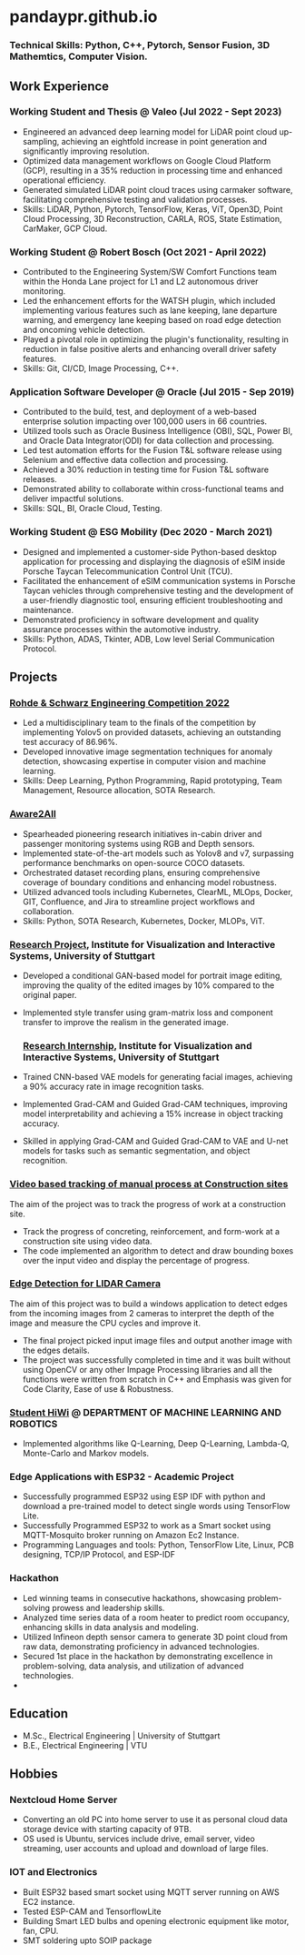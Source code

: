 # pandaypr.github.io

### Technical Skills: Python, C++, Pytorch, Sensor Fusion, 3D Mathemtics, Computer Vision.

## Work Experience
### Working Student and Thesis @ Valeo (Jul 2022 - Sept 2023)
* Engineered an advanced deep learning model for LiDAR point cloud up-sampling, achieving an eightfold increase in point generation and significantly improving resolution.
* Optimized data management workflows on Google Cloud Platform (GCP), resulting in a 35% reduction in processing time and enhanced operational efficiency.
* Generated simulated LiDAR point cloud traces using carmaker software, facilitating comprehensive testing and validation processes.
* Skills: LiDAR, Python, Pytorch, TensorFlow, Keras, ViT, Open3D, Point Cloud Processing, 3D Reconstruction, CARLA, ROS, State Estimation, CarMaker, GCP Cloud. 

### Working Student @ Robert Bosch (Oct 2021 - April 2022)
* Contributed to the Engineering System/SW Comfort Functions team within the Honda Lane project for L1 and L2 autonomous driver monitoring.
* Led the enhancement efforts for the WATSH plugin, which included implementing various features such as lane keeping, lane departure warning, and emergency lane keeping based on road edge detection and oncoming vehicle detection.
* Played a pivotal role in optimizing the plugin's functionality, resulting in reduction in false positive alerts and enhancing overall driver safety features.
* Skills: Git, CI/CD, Image Processing, C++.

### Application Software Developer @ Oracle (Jul 2015 - Sep 2019)
* Contributed to the build, test, and deployment of a web-based enterprise solution impacting over 100,000 users in 66 countries.
* Utilized tools such as Oracle Business Intelligence (OBI), SQL, Power BI, and Oracle Data Integrator(ODI) for data collection and processing.
* Led test automation efforts for the Fusion T&L software release using Selenium and effective data collection and processing.
* Achieved a 30% reduction in testing time for Fusion T&L software releases.
* Demonstrated ability to collaborate within cross-functional teams and deliver impactful solutions.
* Skills: SQL, BI, Oracle Cloud, Testing.

### Working Student @ ESG Mobility (Dec 2020 - March 2021)
* Designed and implemented a customer-side Python-based desktop application for processing and displaying the diagnosis of eSIM inside Porsche Taycan Telecommunication Control Unit (TCU).
* Facilitated the enhancement of eSIM communication systems in Porsche Taycan vehicles through comprehensive testing and the development of a user-friendly diagnostic tool, ensuring efficient troubleshooting and maintenance.
* Demonstrated proficiency in software development and quality assurance processes within the automotive industry.
* Skills: Python, ADAS, Tkinter, ADB, Low level Serial Communication Protocol.
  
## Projects
### [Rohde & Schwarz Engineering Competition 2022](https://github.com/pandaypr/Rohde_und_Schwarz_Competition)
* Led a multidisciplinary team to the finals of the competition by implementing Yolov5 on provided datasets, achieving an outstanding test accuracy of 86.96%.
* Developed innovative image segmentation techniques for anomaly detection, showcasing expertise in computer vision and machine learning.
* Skills: Deep Learning, Python Programming, Rapid prototyping, Team Management, Resource allocation, SOTA Research.

###  [Aware2All](https://aware2all.eu/about/)
* Spearheaded pioneering research initiatives in-cabin driver and passenger monitoring systems using RGB and Depth sensors.
* Implemented state-of-the-art models such as Yolov8 and v7, surpassing performance benchmarks on open-source COCO datasets.
* Orchestrated dataset recording plans, ensuring comprehensive coverage of boundary conditions and enhancing model robustness.
* Utilized advanced tools including Kubernetes, ClearML, MLOps, Docker, GIT, Confluence, and Jira to streamline project workflows and collaboration.
* Skills: Python, SOTA Research, Kubernetes, Docker, MLOPs, ViT.

### [Research Project](https://github.com/pandaypr/HCI-Research-Project), Institute for Visualization and Interactive Systems, University of Stuttgart
* Developed a conditional GAN-based model for portrait image editing, improving the quality of the edited images by 10% compared to the original paper.
* Implemented style transfer using gram-matrix loss and component transfer to improve the realism in the generated image.

  ### [Research Internship](https://github.com/pandaypr/Interpretation-of-Activation-Maps-in-Generative-Models), Institute for Visualization and Interactive Systems, University of Stuttgart
* Trained CNN-based VAE models for generating facial images, achieving a 90% accuracy rate in image recognition tasks.
* Implemented Grad-CAM and Guided Grad-CAM techniques, improving model interpretability and achieving a 15% increase in object tracking accuracy.
* Skilled in applying Grad-CAM and Guided Grad-CAM to VAE and U-net models for tasks such as semantic segmentation, and object recognition.

### [Video based tracking of manual process at Construction sites](https://github.com/pandaypr/oculai_P_Challenge)
The aim of the project was to track the progress of work at a construction site.
* Track the progress of concreting, reinforcement, and form-work at a construction site using video data.
* The code implemented an algorithm to detect and draw bounding boxes over the input video and display the percentage of progress.

### [Edge Detection for LIDAR Camera](https://github.com/pandaypr/imageProcessingTask)
The aim of this project was to build a windows application to detect edges from the incoming images from 2 cameras to interpret the depth of
the image and measure the CPU cycles and improve it.
* The final project picked input image files and output another image with the edges details.
* The project was successfully completed in time and it was built without using OpenCV or any other Impage Processing libraries and all the functions were written from scratch in C++ and Emphasis was given for Code Clarity, Ease of use & Robustness.

### [Student HiWi](https://github.com/pandaypr/ReinforcementLearning) @ DEPARTMENT OF MACHINE LEARNING AND ROBOTICS
* Implemented algorithms like Q-Learning, Deep Q-Learning, Lambda-Q, Monte-Carlo and Markov models.

### Edge Applications with ESP32 - Academic Project
* Successfully programmed ESP32 using ESP IDF with python and download a pre-trained model to detect single words using TensorFlow Lite.
*  Successfully Programmed ESP32 to work as a Smart socket using MQTT-Mosquito broker running on Amazon Ec2 Instance.
*  Programming Languages and tools: Python, TensorFlow Lite, Linux, PCB designing, TCP/IP Protocol, and ESP-IDF

### Hackathon 
* Led winning teams in consecutive hackathons, showcasing problem-solving prowess and leadership skills.
* Analyzed time series data of a room heater to predict room occupancy, enhancing skills in data analysis and modeling.
* Utilized Infineon depth sensor camera to generate 3D point cloud from raw data, demonstrating proficiency in advanced technologies.
* Secured 1st place in the hackathon by demonstrating excellence in problem-solving, data analysis, and utilization of advanced technologies.
* 
## Education
- M.Sc., Electrical Engineering | University of Stuttgart
- B.E., Electrical Engineering | VTU

## Hobbies
### Nextcloud Home Server 
* Converting an old PC into home server to use it as personal cloud data storage device with starting capacity of 9TB.
* OS used is Ubuntu, services include drive, email server, video streaming, user accounts and upload and download of large files.

### IOT and Electronics 
* Built ESP32 based smart socket using MQTT server running on AWS EC2 instance.
* Tested ESP-CAM and TensorflowLite
* Building Smart LED bulbs and opening electronic equipment like motor, fan, CPU.
* SMT soldering upto SOIP package
